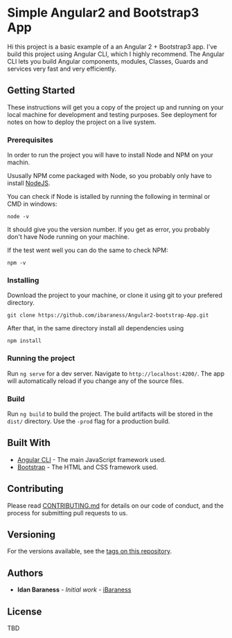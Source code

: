 # Simple Angular2 and Bootstrap3 App

Hi this project is a basic example of a an Angular 2 + Bootstrap3 app. I've build this project using Angular CLI, which I highly recommend. The Angular CLI lets you build Angular components, modules, Classes, Guards and services very fast and very efficiently.

## Getting Started

These instructions will get you a copy of the project up and running on your local machine for development and testing purposes. See deployment for notes on how to deploy the project on a live system.

### Prerequisites

In order to run the project you will have to install Node and NPM on your machin.

Ususally NPM come packaged with Node, so you probably only have to install [NodeJS](https://nodejs.org/en/).

You can check if Node is istalled by running the following in terminal or CMD in windows:

```
node -v
```
It should give you the version number. If you get as error, you probably don't have Node running on your machine.

If the test went well you can do the same to check NPM:

```
npm -v
```

### Installing

Download the project to your machine, or clone it using git to your prefered directory.

```
git clone https://github.com/ibaraness/Angular2-bootstrap-App.git
```

After that, in the same directory install all dependencies using

```
npm install
```

### Running the project

Run `ng serve` for a dev server. Navigate to `http://localhost:4200/`. The app will automatically reload if you change any of the source files.


### Build

Run `ng build` to build the project. The build artifacts will be stored in the `dist/` directory. Use the `-prod` flag for a production build.


## Built With

* [Angular CLI](https://cli.angular.io/) - The main JavaScript framework used.
* [Bootstrap](http://getbootstrap.com/) - The HTML and CSS framework used.

## Contributing

Please read [CONTRIBUTING.md](https://gist.github.com/PurpleBooth/b24679402957c63ec426) for details on our code of conduct, and the process for submitting pull requests to us.

## Versioning

For the versions available, see the [tags on this repository](https://github.com/ibaraness/Angular2-bootstrap-App/tags). 

## Authors

* **Idan Baraness** - *Initial work* - [iBaraness](https://github.com/ibaraness)


## License

TBD


